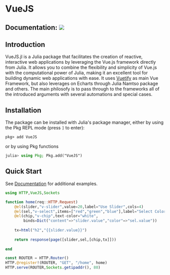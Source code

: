 # VueJS

## Documentation: [![](https://img.shields.io/badge/docs-stable-blue.svg)](https://antonioloureiro.github.io/VueJS.jl/)

## Introduction

VueJS.jl is a Julia package that facilitates the creation of reactive, interactive web applications by leveraging the Vue.js framework directly from Julia. It allows you to combine the flexibility and simplicity of Vue.js with the computational power of Julia, making it an excellent tool for building dynamic web applications with ease.
It uses [Vuetify](https://vuetifyjs.com/en/) as main Vue Framework, but also leverages on Echarts through Julia Namtso package and others.
The main philosofy is to pass through to the frameworks all of the introduced arguments with several automations and special cases.

## Installation

The package can be installed with Julia's package manager,
either by using the Pkg REPL mode (press `]` to enter):
```
pkg> add VueJS
```
or by using Pkg functions
```julia
julia> using Pkg; Pkg.add("VueJS")
```

## Quick Start
See [Documentation](https://antonioloureiro.github.io/VueJS.jl/) for additional examples.

```julia
using HTTP,VueJS,Sockets

function home(req::HTTP.Request)
    @el(slider,"v-slider",value=20,label="Use Slider",cols=4)
    @el(sel,"v-select",items=["red","green","blue"],label="Select Color",value="red")
    @el(chip,"v-chip",text-color="white",
        binds=Dict("content"=>"slider.value","color"=>"sel.value"))
        
    tx=html("h2","{{slider.value}}")
    
    return response(page([slider,sel,[chip,tx]]))
    
end

const ROUTER = HTTP.Router()
HTTP.@register!(ROUTER, "GET", "/home", home)
HTTP.serve(ROUTER,Sockets.getipaddr(), 80)
```
